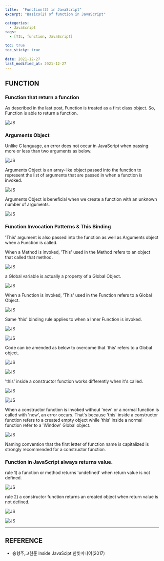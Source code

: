 ```yaml
---
title:  "Function(2) in JavaScript"
excerpt: "Basics(2) of function in JavaScript"

categories:
  - JavaScript
tags:
  - [TIL, function, JavaScript]

toc: true
toc_sticky: true
 
date: 2021-12-27
last_modified_at: 2021-12-27
---
```

## FUNCTION

### Function that return a function
As described in the last post, Function is treated as a first class object. So, Function is able to return a function. 

![JS](/img/JavaScript/JS3/2021-12-27-JS3-1.jpg)

### Arguments Object

Unlike C language, an error does not occur in JavaScript when passing more or less than two arguments as below. 

![JS](/img/JavaScript/JS3/2021-12-27-JS3-2.jpg)

Arguments Object is an array-like object passed into the function to represent the list of arguments that are passed in when a function is invoked.

![JS](/img/JavaScript/JS3/2021-12-27-JS3-3.jpg)

Arguments Object is beneficial when we create a function with an unknown number of arguments. 

![JS](/img/JavaScript/JS3/2021-12-27-JS3-4.jpg)

### Function Invocation Patterns & This Binding

'This' argument is also passed into the function as well as Arguments object when a Function is called.  
  
When a Method is invoked, 'This' used in the Method refers to an object that called that method.

![JS](/img/JavaScript/JS3/2021-12-27-JS3-5.jpg)

a Global variable is actually a property of a Global Object.  

![JS](/img/JavaScript/JS3/2021-12-27-JS3-6.jpg)

When a Function is invoked, 'This' used in the Function refers to a Global Object.  

![JS](/img/JavaScript/JS3/2021-12-27-JS3-7.jpg)

Same 'this' binding rule applies to when a Inner Function is invoked.

![JS](/img/JavaScript/JS3/2021-12-27-JS3-8.jpg)

![JS](/img/JavaScript/JS3/2021-12-27-JS3-9.jpg)

Code can be amended as below to overcome that 'this' refers to a Global object.

![JS](/img/JavaScript/JS3/2021-12-27-JS3-10.jpg)

![JS](/img/JavaScript/JS3/2021-12-27-JS3-11.jpg)

'this' inside a constructor function works differently when it's called.

![JS](/img/JavaScript/JS3/2021-12-27-JS3-12.jpg)

![JS](/img/JavaScript/JS3/2021-12-27-JS3-13.jpg)

When a constructor function is invoked without 'new' or a normal function is called with 'new', an error occurs. That's because 'this' inside a constructor function refers to a created empty object while 'this' inside a normal function refer to a 'Window' Global object.

![JS](/img/JavaScript/JS3/2021-12-27-JS3-14.jpg)

Naming convention that the first letter of function name is capitalized is strongly recommended for a constructor function.

### Function in JavaScript always returns value.

rule 1) a function or method returns 'undefined' when return value is not defined.

![JS](/img/JavaScript/JS3/2021-12-27-JS3-15.jpg)

rule 2) a constructor function returns an created object when return value is not defined.

![JS](/img/JavaScript/JS3/2021-12-27-JS3-16.jpg)

![JS](/img/JavaScript/JS3/2021-12-27-JS3-16.jpg)

- - -
## REFERENCE 
* 송형주,고현준 Inside JavaScipt 한빛미디어(2017)